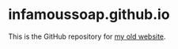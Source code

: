 # infamoussoap.github.io

This is the GitHub repository for [my old website](https://infamoussoap.github.io/).

